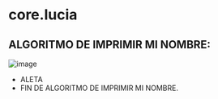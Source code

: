 # core.lucia 
## ALGORITMO  DE IMPRIMIR MI NOMBRE:
![image](https://github.com/luciaflortop/core.lucia/assets/132409270/44681267-bb97-455b-8367-85c0ea07b5d2)

*  ALETA
*  FIN DE  ALGORITMO  DE IMPRIMIR MI NOMBRE.
